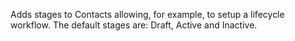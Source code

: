Adds stages to Contacts allowing, for example, to setup a lifecycle
workflow. The default stages are: Draft, Active and Inactive.
